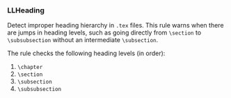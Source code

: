 <!-- markdownlint-disable MD041 -->
<!-- detect heading level jumps -->

### LLHeading

Detect improper heading hierarchy in `.tex` files.
This rule warns when there are jumps in heading levels, such as going directly from `\section` to `\subsubsection` without an intermediate `\subsection`.

The rule checks the following heading levels (in order):

1. `\chapter`
2. `\section`
3. `\subsection`
4. `\subsubsection`
